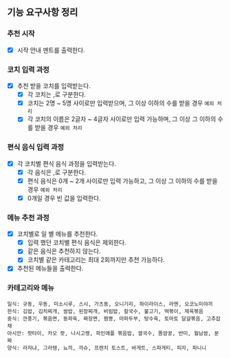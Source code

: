 ## 기능 요구사항 정리

### 추천 시작

- [x] 시작 안내 멘트를 출력한다.

### 코치 입력 과정

- [x] 추천 받을 코치를 입력받는다.
  - [x] 각 코치는 ,로 구분한다.
  - [x] 코치는 2명 ~ 5명 사이로만 입력받으며, 그 이상 이하의 수를 받을 경우 `예외 처리`
  - [x] 각 코치의 이름은 2글자 ~ 4글자 사이로만 입력 가능하며, 그 이상 그 이하의 수를 받을 경우 `예외 처리`

### 편식 음식 입력 과정

- [x] 각 코치별 편식 음식 과정을 입력받는다.
  - [x] 각 음식은 ,로 구분한다.
  - [x] 편식 음식은 0개 ~ 2개 사이로만 입력 가능하고, 그 이상 그 이하의 수를 받을 경우 `예외 처리`
  - [x] 0개일 경우 빈 값을 입력한다.

### 메뉴 추천 과정

- [x] 코치별로 일 별 메뉴를 추천한다.
  - [x] 입력 했던 코치별 편식 음식은 제외한다.
  - [x] 같은 음식은 추천하지 않는다.
  - [x] 코치별 같은 카테고리는 최대 2회까지만 추천 가능하다.
- [x] 추천된 메뉴들을 출력한다.

### 카테고리와 메뉴

```
일식: 규동, 우동, 미소시루, 스시, 가츠동, 오니기리, 하이라이스, 라멘, 오코노미야끼
한식: 김밥, 김치찌개, 쌈밥, 된장찌개, 비빔밥, 칼국수, 불고기, 떡볶이, 제육볶음
중식: 깐풍기, 볶음면, 동파육, 짜장면, 짬뽕, 마파두부, 탕수육, 토마토 달걀볶음, 고추잡채
아시안: 팟타이, 카오 팟, 나시고렝, 파인애플 볶음밥, 쌀국수, 똠얌꿍, 반미, 월남쌈, 분짜
양식: 라자냐, 그라탱, 뇨끼, 끼슈, 프렌치 토스트, 바게트, 스파게티, 피자, 파니니
```
